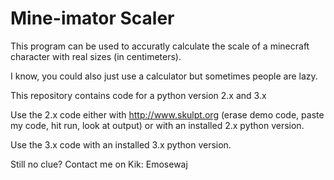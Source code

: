 # Mine-imator Scaler

This program can be used to accuratly calculate the scale of a minecraft character with real sizes (in centimeters).

I know, you could also just use a calculator but sometimes people are lazy.

This repository contains code for a python version 2.x and 3.x

Use the 2.x code either with http://www.skulpt.org (erase demo code, paste my code, hit run, look at output) or with an installed 2.x python version.

Use the 3.x code with an installed 3.x python version.

Still no clue? Contact me on Kik: Emosewaj
